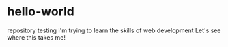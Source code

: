 # hello-world
repository testing
I'm trying to learn the skills of web development 
Let's see where this takes me!
